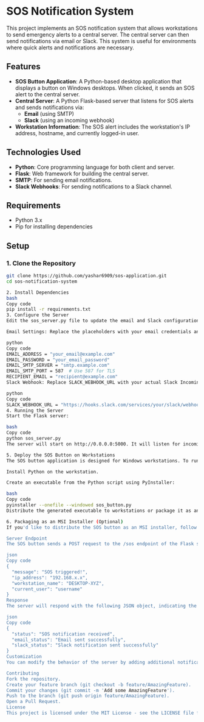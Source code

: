 # SOS Notification System

This project implements an SOS notification system that allows workstations to send emergency alerts to a central server. The central server can then send notifications via email or Slack. This system is useful for environments where quick alerts and notifications are necessary.

## Features

- **SOS Button Application**: A Python-based desktop application that displays a button on Windows desktops. When clicked, it sends an SOS alert to the central server.
- **Central Server**: A Python Flask-based server that listens for SOS alerts and sends notifications via:
  - **Email** (using SMTP)
  - **Slack** (using an incoming webhook)
- **Workstation Information**: The SOS alert includes the workstation's IP address, hostname, and currently logged-in user.

## Technologies Used

- **Python**: Core programming language for both client and server.
- **Flask**: Web framework for building the central server.
- **SMTP**: For sending email notifications.
- **Slack Webhooks**: For sending notifications to a Slack channel.

## Requirements

- Python 3.x
- Pip for installing dependencies

## Setup

### 1. Clone the Repository

```bash
git clone https://github.com/yashar6909/sos-application.git
cd sos-notification-system

2. Install Dependencies
bash
Copy code
pip install -r requirements.txt
3. Configure the Server
Edit the sos_server.py file to update the email and Slack configuration:

Email Settings: Replace the placeholders with your email credentials and SMTP server information.

python
Copy code
EMAIL_ADDRESS = "your_email@example.com"
EMAIL_PASSWORD = "your_email_password"
EMAIL_SMTP_SERVER = "smtp.example.com"
EMAIL_SMTP_PORT = 587  # Use 587 for TLS
RECIPIENT_EMAIL = "recipient@example.com"
Slack Webhook: Replace SLACK_WEBHOOK_URL with your actual Slack Incoming Webhook URL.

python
Copy code
SLACK_WEBHOOK_URL = "https://hooks.slack.com/services/your/slack/webhook"
4. Running the Server
Start the Flask server:

bash
Copy code
python sos_server.py
The server will start on http://0.0.0.0:5000. It will listen for incoming SOS alerts from workstations and send notifications.

5. Deploy the SOS Button on Workstations
The SOS button application is designed for Windows workstations. To run it, follow these steps:

Install Python on the workstation.

Create an executable from the Python script using PyInstaller:

bash
Copy code
pyinstaller --onefile --windowed sos_button.py
Distribute the generated executable to workstations or package it as an MSI (see the packaging section below).

6. Packaging as an MSI Installer (Optional)
If you'd like to distribute the SOS button as an MSI installer, follow the steps in the documentation or use a tool like WiX Toolset or Inno Setup.

Server Endpoint
The SOS button sends a POST request to the /sos endpoint of the Flask server with the following JSON payload:

json
Copy code
{
  "message": "SOS triggered!",
  "ip_address": "192.168.x.x",
  "workstation_name": "DESKTOP-XYZ",
  "current_user": "username"
}
Response
The server will respond with the following JSON object, indicating the status of email and Slack notifications:

json
Copy code
{
  "status": "SOS notification received",
  "email_status": "Email sent successfully",
  "slack_status": "Slack notification sent successfully"
}
Customization
You can modify the behavior of the server by adding additional notification methods (e.g., SMS), or change the UI of the SOS button application to suit your needs.

Contributing
Fork the repository.
Create your feature branch (git checkout -b feature/AmazingFeature).
Commit your changes (git commit -m 'Add some AmazingFeature').
Push to the branch (git push origin feature/AmazingFeature).
Open a Pull Request.
License
This project is licensed under the MIT License - see the LICENSE file for details.
